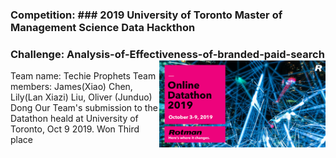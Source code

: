 ### Competition: ### 2019 University of Toronto Master of Management Science Data Hackthon

### Challenge: Analysis-of-Effectiveness-of-branded-paid-search <a href = 'https://www.rotman.utoronto.ca/Degrees/MastersPrograms/SpecializedProgramsBlog/MMA/MMA-Online-Datathon-2019-Participants-Stories'><img src='figures/MMA2019logo.png' align="right" height="139" /></a>


Team name: Techie Prophets
Team members: James(Xiao) Chen, Lily(Lan Xiazi) Liu, Oliver (Junduo) Dong
Our Team's submission to the Datathon heald at University of Toronto, Oct 9 2019. Won Third place



